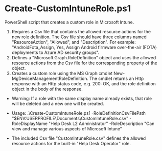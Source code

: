 # Create-CustomIntuneRole.ps1

PowerShell script that creates a custom role in Microsoft Intune.

1. Requires a Csv file that contains the allowed resource actions for the new role definition. The Csv file should have three columns named "ResourceAction", "Allowed", and "Description". For example: "AndroidFota_Assign, Yes, Assign Android firmware over-the-air (FOTA) deployments to Azure AD security groups".
2. Defines a "Microsoft.Graph.RoleDefinition" object and uses the allowed resource actions from the Csv file for the corresponding property of the object.
3. Creates a custom role using the MS Graph cmdlet New-MgDeviceManagementRoleDefinition. The cmdlet returns an Http response with an Http status code, e.g. 200: OK, and the role definition object in the body of the response.

- Warning: If a role with the same display name already exists, that role will be deleted and a new one will be created.

- Usage: .\Create-CustomIntuneRole.ps1 -RoleDefinitionCsvFilePath "$ENV:USERPROFILE\Documents\CustomIntuneRole.csv" -RoleDisplayName "Help Desk L2 Administrator" -RoleDescription "Can view and manage various aspects of Microsoft Intune"

- The included Csv file "CustomIntuneRole.csv" defines the allowed resource actions for the built-in "Help Desk Operator" role.
